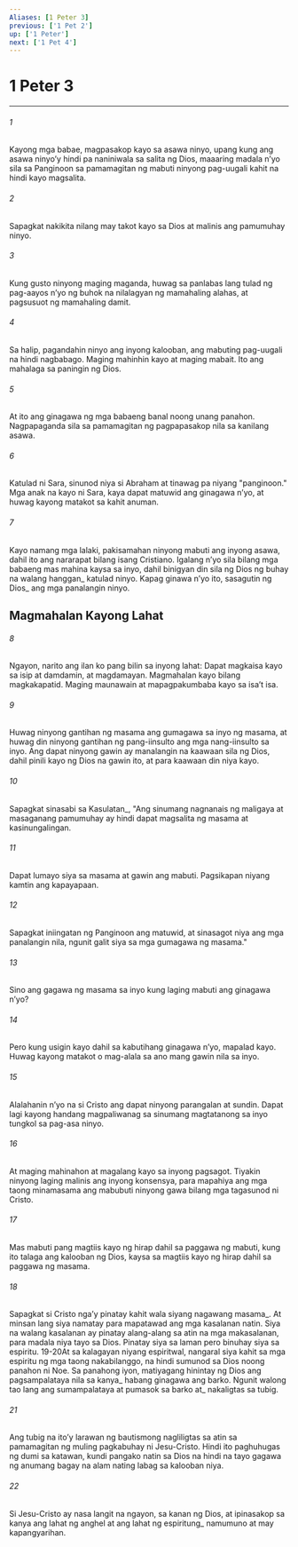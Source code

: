 ```yaml
---
Aliases: [1 Peter 3]
previous: ['1 Pet 2']
up: ['1 Peter']
next: ['1 Pet 4']
---
```

# 1 Peter 3

***






















###### 1 










Kayong mga babae, magpasakop kayo sa asawa ninyo, upang kung ang asawa ninyoʼy hindi pa naniniwala sa salita ng Dios, maaaring madala nʼyo sila sa Panginoon sa pamamagitan ng mabuti ninyong pag-uugali kahit na hindi kayo magsalita. 





















###### 2 










Sapagkat nakikita nilang may takot kayo sa Dios at malinis ang pamumuhay ninyo. 





















###### 3 










Kung gusto ninyong maging maganda, huwag sa panlabas lang tulad ng pag-aayos nʼyo ng buhok na nilalagyan ng mamahaling alahas, at pagsusuot ng mamahaling damit. 





















###### 4 










Sa halip, pagandahin ninyo ang inyong kalooban, ang mabuting pag-uugali na hindi nagbabago. Maging mahinhin kayo at maging mabait. Ito ang mahalaga sa paningin ng Dios. 





















###### 5 










At ito ang ginagawa ng mga babaeng banal noong unang panahon. Nagpapaganda sila sa pamamagitan ng pagpapasakop nila sa kanilang asawa. 





















###### 6 










Katulad ni Sara, sinunod niya si Abraham at tinawag pa niyang "panginoon." Mga anak na kayo ni Sara, kaya dapat matuwid ang ginagawa nʼyo, at huwag kayong matakot sa kahit anuman. 





















###### 7 










Kayo namang mga lalaki, pakisamahan ninyong mabuti ang inyong asawa, dahil ito ang nararapat bilang isang Cristiano. Igalang nʼyo sila bilang mga babaeng mas mahina kaysa sa inyo, dahil binigyan din sila ng Dios ng buhay na walang hanggan_ katulad ninyo. Kapag ginawa nʼyo ito, sasagutin ng Dios_ ang mga panalangin ninyo.

## Magmahalan Kayong Lahat 





















###### 8 










Ngayon, narito ang ilan ko pang bilin sa inyong lahat: Dapat magkaisa kayo sa isip at damdamin, at magdamayan. Magmahalan kayo bilang magkakapatid. Maging maunawain at mapagpakumbaba kayo sa isaʼt isa. 





















###### 9 










Huwag ninyong gantihan ng masama ang gumagawa sa inyo ng masama, at huwag din ninyong gantihan ng pang-iinsulto ang mga nang-iinsulto sa inyo. Ang dapat ninyong gawin ay manalangin na kaawaan sila ng Dios, dahil pinili kayo ng Dios na gawin ito, at para kaawaan din niya kayo. 





















###### 10 










Sapagkat sinasabi sa Kasulatan_, "Ang sinumang nagnanais ng maligaya at masaganang pamumuhay ay hindi dapat magsalita ng masama at kasinungalingan. 





















###### 11 










Dapat lumayo siya sa masama at gawin ang mabuti. Pagsikapan niyang kamtin ang kapayapaan. 





















###### 12 










Sapagkat iniingatan ng Panginoon ang matuwid, at sinasagot niya ang mga panalangin nila, ngunit galit siya sa mga gumagawa ng masama." 





















###### 13 










Sino ang gagawa ng masama sa inyo kung laging mabuti ang ginagawa nʼyo? 





















###### 14 










Pero kung usigin kayo dahil sa kabutihang ginagawa nʼyo, mapalad kayo. Huwag kayong matakot o mag-alala sa ano mang gawin nila sa inyo. 





















###### 15 










Alalahanin nʼyo na si Cristo ang dapat ninyong parangalan at sundin. Dapat lagi kayong handang magpaliwanag sa sinumang magtatanong sa inyo tungkol sa pag-asa ninyo. 





















###### 16 










At maging mahinahon at magalang kayo sa inyong pagsagot. Tiyakin ninyong laging malinis ang inyong konsensya, para mapahiya ang mga taong minamasama ang mabubuti ninyong gawa bilang mga tagasunod ni Cristo. 





















###### 17 










Mas mabuti pang magtiis kayo ng hirap dahil sa paggawa ng mabuti, kung ito talaga ang kalooban ng Dios, kaysa sa magtiis kayo ng hirap dahil sa paggawa ng masama. 





















###### 18 










Sapagkat si Cristo ngaʼy pinatay kahit wala siyang nagawang masama_. At minsan lang siya namatay para mapatawad ang mga kasalanan natin. Siya na walang kasalanan ay pinatay alang-alang sa atin na mga makasalanan, para madala niya tayo sa Dios. Pinatay siya sa laman pero binuhay siya sa espiritu. 19-20At sa kalagayan niyang espiritwal, nangaral siya kahit sa mga espiritu ng mga taong nakabilanggo, na hindi sumunod sa Dios noong panahon ni Noe. Sa panahong iyon, matiyagang hinintay ng Dios ang pagsampalataya nila sa kanya_ habang ginagawa ang barko. Ngunit walong tao lang ang sumampalataya at pumasok sa barko at_ nakaligtas sa tubig. 





















###### 21 










Ang tubig na itoʼy larawan ng bautismong nagliligtas sa atin sa pamamagitan ng muling pagkabuhay ni Jesu-Cristo. Hindi ito paghuhugas ng dumi sa katawan, kundi pangako natin sa Dios na hindi na tayo gagawa ng anumang bagay na alam nating labag sa kalooban niya. 





















###### 22 










Si Jesu-Cristo ay nasa langit na ngayon, sa kanan ng Dios, at ipinasakop sa kanya ang lahat ng anghel at ang lahat ng espiritung_ namumuno at may kapangyarihan.
